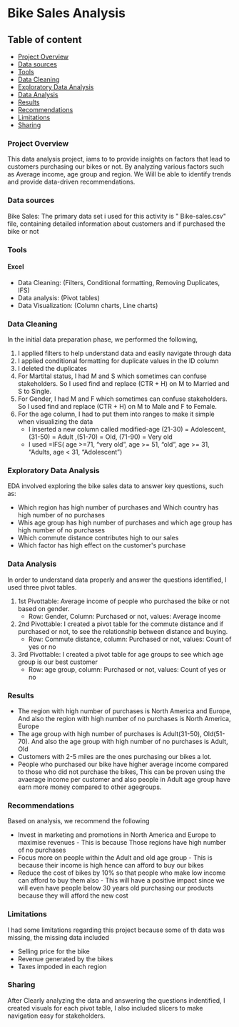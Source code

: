 
# Bike Sales Analysis

## Table of content
 - [Project Overview](#project-overview)
 - [Data sources](#data-sources)
 - [Tools](#tools)
 - [Data Cleaning](#data-cleaning)
 - [Exploratory Data Analysis](#exploratory-data-analysis)
 - [Data Analysis](#data-analysis)
 - [Results](#results)
 - [Recommendations](#recommendations)
 - [Limitations](#limitations)
 - [Sharing](#sharing)
### Project Overview

 This data analysis project, iams to to provide insights on factors that lead to customers purchasing our bikes or not. By analyzing various factors such as Average income, age group and region. We Will be able to identify trends and provide data-driven recommendations.

 ### Data sources

Bike Sales: The primary data set i used for this activity is " Bike-sales.csv" file, containing detailed information about customers and if purchased the bike or not

### Tools
#### Excel
- Data Cleaning: (Filters, Conditional formatting, Removing Duplicates, IFS)
- Data analysis: (Pivot tables)
- Data Visualization: (Column charts, Line charts)

### Data Cleaning

In the initial data preparation phase, we performed the following,
1. I applied filters to help understand data and easily navigate through data
2. I applied conditional formatting for duplicate values in the ID column
3. I deleted the duplicates
4. For Martital status, I had M and S which sometimes can confuse stakeholders. So I used find and replace (CTR + H) on M to Married and S to Single.
5. For Gender, I had M and F which sometimes can confuse stakeholders. So I used find and replace (CTR + H) on M to Male and F to Female.
6. For the age column, I had to put them into ranges to make it simple when visualizing the data 
     - I inserted a new column called modified-age (21-30) = Adolescent, (31-50) = Adult ,(51-70) = Old, (71-90) = Very old
     - I used =IFS( age >=71, “very old”, age >= 51, “old”, age >= 31, “Adults, age < 31, “Adolescent”)

### Exploratory Data Analysis

EDA involved exploring the bike sales data to answer key questions, such as:
- Which region has high number of purchases and Which country has high number of no purchases
- Whis age group has high number of purchases and which age group has high number of no purchases
- Which commute distance contributes high to our sales
- Which factor has high effect on the customer's purchase

### Data Analysis

In order to understand data properly and answer the questions identified, I used three pivot tables.
1. 1st Pivottable: Average income of people who purchased the bike or not based on gender.
   - Row: Gender, Column: Purchased or not, values: Average income
2. 2nd Pivottable: I created a pivot table for the commute distance and if purchased or not, to see the relationship between distance and buying.
   - Row: Commute distance, column: Purchased or not, values: Count of yes or no
4. 3rd Pivottable: I created a pivot table for age groups to see which age group is our best customer
   - Row: age group, column: Purchased or not, values: Count of yes or no


### Results

- The region with high number of purchases is North America and Europe, And also the region with high number of no purchases is  North America, Europe
- The age group with high number of purchases is Adult(31-50), Old(51-70). And also the age group with high number of no purchases is Adult, Old
- Customers with 2-5 miles are the ones purchasing our bikes a lot.
- People who purchased our bike have higher average income compared to those who did not purchase the bikes, This can be proven using the avaerage income per customer and also people in Adult age group have earn more money compared to other agegroups.

### Recommendations

Based on analysis, we recommend the following
- Invest in marketing and promotions in North America and Europe to maximise revenues - This is because Those regions have high number of no purchases
- Focus more on people within the Adult and old age group - This is because their income is high hence can afford to buy our bikes
- Reduce the cost of bikes by 10% so that people who make low income can afford to buy them also - This will have a positive impact since we will even have people below 30 years old purchasing our products because they will afford the new cost


### Limitations

I had some limitations regarding this project because some of th data was missing, the missing data included
- Selling price for the bike
- Revenue generated by the bikes
- Taxes impoded in each region


### Sharing

After Clearly analyzing the data and answering the questions indentified, I created visuals for each pivot table, I also included slicers to make navigation easy for stakeholders.
